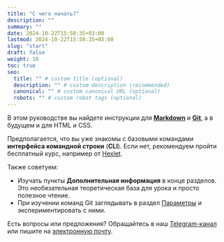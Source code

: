 ```yaml
---
title: "С чего начать?"
description: ""
summary: ""
date: 2024-10-22T15:58:35+03:00
lastmod: 2024-10-22T15:58:35+03:00
slug: "start"
draft: false
weight: 10
toc: true
seo:
  title: "" # custom title (optional)
  description: "" # custom description (recommended)
  canonical: "" # custom canonical URL (optional)
  robots: "" # custom robot tags (optional)
---
```


В этом руководстве вы найдете инструкции для **[Markdown](/docs/markdown/introduction/)** и **[Git](/docs/git/introduction/)**, а в
будущем и для HTML и CSS.

Предполагается, что вы уже знакомы с базовыми командами **интерфейса командной строки** (**CLI**). Если нет, рекомендуем пройти бесплатный курс, например от [Hexlet](https://ru.hexlet.io/courses/cli-basics).

Также советуем:

-  Изучать пункты **Дополнительная информация** в конце разделов.
   Это необязательная теоретическая база для урока и просто полезное чтение.
-  При изучении команд Git заглядывать в раздел [Параметры](/docs/git/flags/)
   и экспериментировать с ними.
   
Есть вопросы или предложения? Обращайтесь в наш [Telegram-канал](https://t.me/morozacc) или пишите на <a href="mailto:morozov.ext@gmail.com">электронную почту</a>.